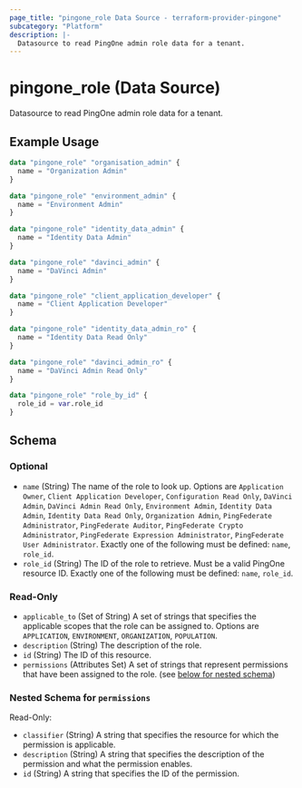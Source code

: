 ```yaml
---
page_title: "pingone_role Data Source - terraform-provider-pingone"
subcategory: "Platform"
description: |-
  Datasource to read PingOne admin role data for a tenant.
---
```


# pingone_role (Data Source)

Datasource to read PingOne admin role data for a tenant.

## Example Usage

```terraform
data "pingone_role" "organisation_admin" {
  name = "Organization Admin"
}

data "pingone_role" "environment_admin" {
  name = "Environment Admin"
}

data "pingone_role" "identity_data_admin" {
  name = "Identity Data Admin"
}

data "pingone_role" "davinci_admin" {
  name = "DaVinci Admin"
}

data "pingone_role" "client_application_developer" {
  name = "Client Application Developer"
}

data "pingone_role" "identity_data_admin_ro" {
  name = "Identity Data Read Only"
}

data "pingone_role" "davinci_admin_ro" {
  name = "DaVinci Admin Read Only"
}

data "pingone_role" "role_by_id" {
  role_id = var.role_id
}
```

<!-- schema generated by tfplugindocs -->
## Schema

### Optional

- `name` (String) The name of the role to look up.  Options are `Application Owner`, `Client Application Developer`, `Configuration Read Only`, `DaVinci Admin`, `DaVinci Admin Read Only`, `Environment Admin`, `Identity Data Admin`, `Identity Data Read Only`, `Organization Admin`, `PingFederate Administrator`, `PingFederate Auditor`, `PingFederate Crypto Administrator`, `PingFederate Expression Administrator`, `PingFederate User Administrator`.  Exactly one of the following must be defined: `name`, `role_id`.
- `role_id` (String) The ID of the role to retrieve.  Must be a valid PingOne resource ID.  Exactly one of the following must be defined: `name`, `role_id`.

### Read-Only

- `applicable_to` (Set of String) A set of strings that specifies the applicable scopes that the role can be assigned to.  Options are `APPLICATION`, `ENVIRONMENT`, `ORGANIZATION`, `POPULATION`.
- `description` (String) The description of the role.
- `id` (String) The ID of this resource.
- `permissions` (Attributes Set) A set of strings that represent permissions that have been assigned to the role. (see [below for nested schema](#nestedatt--permissions))

<a id="nestedatt--permissions"></a>
### Nested Schema for `permissions`

Read-Only:

- `classifier` (String) A string that specifies the resource for which the permission is applicable.
- `description` (String) A string that specifies the description of the permission and what the permission enables.
- `id` (String) A string that specifies the ID of the permission.
